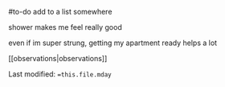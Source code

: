 #to-do add to a list somewhere

shower makes me feel really good  
  
even if im super strung, getting my apartment ready helps a lot


[[observations|observations]]

Last modified: `=this.file.mday`
